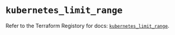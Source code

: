 # `kubernetes_limit_range`

Refer to the Terraform Registory for docs: [`kubernetes_limit_range`](https://registry.terraform.io/providers/hashicorp/kubernetes/2.19.0/docs/resources/limit_range).
